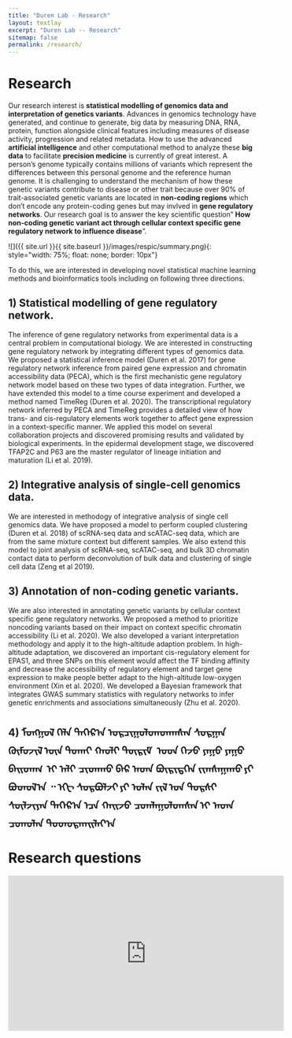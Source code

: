```yaml
---
title: "Duren Lab - Research"
layout: textlay
excerpt: "Duren Lab -- Research"
sitemap: false
permalink: /research/
---
```


# Research

Our research interest is **statistical modelling of genomics data and interpretation of genetics variants**. Advances in genomics technology have generated, and continue to generate, big data by measuring DNA, RNA, protein, function alongside clinical features including measures of disease activity, progression and related metadata. How to use the advanced **artificial intelligence** and other computational method to analyze these **big data** to facilitate **precision medicine** is currently of great interest. A person’s genome typically contains millions of variants which represent the differences between this personal genome and the reference human genome. It is challenging to understand the mechanism of how these genetic variants contribute to disease or other trait because over 90% of trait-associated genetic variants are located in **non-coding regions** which don’t encode any protein-coding genes but may invlved in **gene regulatory networks**.  Our research goal is to answer the key scientific question” **How non-coding genetic variant act through cellular context specific gene regulatory network to influence disease**”. 
 
![]({{ site.url }}{{ site.baseurl }}/images/respic/summary.png){: style="width: 75%; float: none; border: 10px"}

To do this, we are interested in developing novel statistical machine learning methods and bioinformatics tools including on following three directions.

## 1)	Statistical modelling of gene regulatory network.
The inference of gene regulatory networks from experimental data is a central problem in computational biology. We are interested in constructing gene regulatory network by integrating different types of genomics data. We proposed a statistical inference model (Duren et al. 2017) for gene regulatory network inference from paired gene expression and chromatin accessibility data (PECA), which is the first mechanistic gene regulatory network model based on these two types of data integration. Further, we have extended this model to a time course experiment and developed a method named TimeReg (Duren et al. 2020). The transcriptional regulatory network inferred by PECA and TimeReg provides a detailed view of how trans- and cis-regulatory elements work together to affect gene expression in a context-specific manner. We applied this model on several collaboration projects and discovered promising results and validated by biological experiments. In the epidermal development stage, we discovered TFAP2C and P63 are the master regulator of lineage initiation and maturation (Li et al. 2019). 

## 2)	Integrative analysis of single-cell genomics data. 
We are interested in methodogy of integrative analysis of single cell genomics data. We have proposed a model to perform coupled clustering (Duren et al. 2018) of scRNA-seq data and scATAC-seq data, which are from the same mixture context but different samples. We also extend this model to joint analysis of scRNA-seq, scATAC-seq, and bulk 3D chromatin contact data to perform deconvolution of bulk data and clustering of single cell data (Zeng et al 2019).

## 3)	Annotation of non-coding genetic variants. 
We are also interested in annotating genetic variants by cellular context specific gene regulatory networks. We proposed a method to prioritize noncoding variants based on their impact on context specific chromatin accessibility (Li et al. 2020). We also developed a variant interpretation methodology and apply it to the high-altitude adaption problem. In high-altitude adaptation, we discovered an important cis-regulatory element for EPAS1, and three SNPs on this element would affect the TF binding affinity and decrease the accessibility of regulatory element and target gene expression to make people better adapt to the high-altitude low-oxygen environment (Xin et al. 2020). We developed a Bayesian framework that integrates GWAS summary statistics with regulatory networks to infer genetic enrichments and associations simultaneously (Zhu et al. 2020).

## 4) ᠮᠣᠩᠭᠣᠯ ᠬᠡᠯᠡ ᠳᠡᠭᠡᠷ᠎ᠠ ᠤᠷᠴᠢᠭᠤᠯᠤᠭᠳᠠᠭᠰᠠᠨ ᠰᠤᠷᠭᠠᠨ ᠬᠦᠮᠦᠵᠢᠯ ᠦᠨ ᠲᠤᠬᠠᠢ ᠬᠠᠤᠯᠢ ᠳᠦᠷᠢᠮ   ᠤᠤᠨ ᠭᠡᠵᠤ ᠶᠠᠭᠤ ᠶᠠᠭᠤ ᠪᠠᠢᠳᠠᠭ  ᠢ ᠠᠯᠢ ᠴᠢᠳᠠᠬᠤ ᠪᠠᠷ ᠡᠨᠳᠡ ᠪᠦᠷᠢᠳᠬᠡᠨ ᠵᠢᠭᠰᠠᠭᠠᠬᠤ ᠶᠢ ᠪᠤᠳᠤᠯ᠎ᠠ ᠃ ᠡᠭᠢ ᠰᠤᠷᠪᠤᠯᠵᠢ ᠶᠢ ᠤᠯᠠᠨ ᠵᠢᠯ ᠤᠨ ᠳᠤᠷᠰᠢ ᠰᠦᠯᠵᠢᠶᠡᠨ ᠳᠡᠭᠡᠷ᠎ᠠ ᠡᠴᠡ ᠬᠠᠢᠵᠤ ᠴᠤᠭᠯᠠᠭᠤᠯᠤᠭᠰᠠᠨ ᠢ ᠡᠨᠳᠡ ᠴᠤᠬᠤᠯᠠᠨ ᠲᠤᠳᠤᠷᠬᠠᠢᠯᠠᠶ᠎ᠠ 
# Research questions
<iframe width="560" height="315" src="https://www.youtube.com/embed/RT10AizQz4Y?si=EVkbdcQ44EN-5euZ" title="YouTube video player" frameborder="0" allow="accelerometer; autoplay; clipboard-write; encrypted-media; gyroscope; picture-in-picture; web-share" allowfullscreen></iframe>
